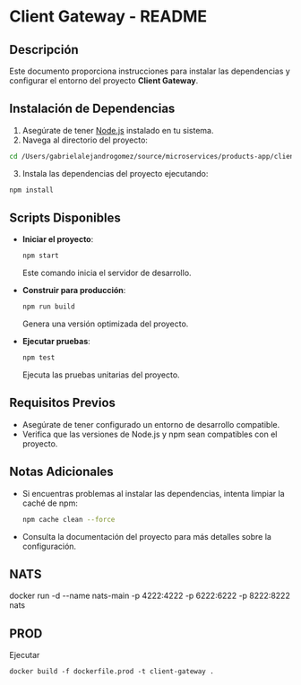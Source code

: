 # Client Gateway - README

## Descripción

Este documento proporciona instrucciones para instalar las dependencias y configurar el entorno del proyecto **Client Gateway**.

## Instalación de Dependencias

1. Asegúrate de tener [Node.js](https://nodejs.org/) instalado en tu sistema.
2. Navega al directorio del proyecto:
  ```bash
  cd /Users/gabrielalejandrogomez/source/microservices/products-app/client-geteway
  ```
3. Instala las dependencias del proyecto ejecutando:
  ```bash
  npm install
  ```

## Scripts Disponibles

- **Iniciar el proyecto**:
  ```bash
  npm start
  ```
  Este comando inicia el servidor de desarrollo.

- **Construir para producción**:
  ```bash
  npm run build
  ```
  Genera una versión optimizada del proyecto.

- **Ejecutar pruebas**:
  ```bash
  npm test
  ```
  Ejecuta las pruebas unitarias del proyecto.

## Requisitos Previos

- Asegúrate de tener configurado un entorno de desarrollo compatible.
- Verifica que las versiones de Node.js y npm sean compatibles con el proyecto.

## Notas Adicionales

- Si encuentras problemas al instalar las dependencias, intenta limpiar la caché de npm:
  ```bash
  npm cache clean --force
  ```
- Consulta la documentación del proyecto para más detalles sobre la configuración.


## NATS
docker run -d --name nats-main -p 4222:4222 -p 6222:6222 -p 8222:8222 nats

## PROD

Ejecutar 
```
docker build -f dockerfile.prod -t client-gateway .
```